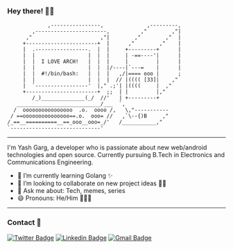 ### Hey there! 👋🏻
```
             ,----------------,              ,---------,
        ,-----------------------,          ,"        ,"|
      ,"                      ,"|        ,"        ,"  |
     +-----------------------+  |      ,"        ,"    |
     |  .-----------------.  |  |     +---------+      |
     |  |                 |  |  |     | -==----'|      |
     |  |  I LOVE ARCH!   |  |  |     |         |      |
     |  |                 |  |  |/----|`---=    |      |
     |  |  #!/bin/bash:   |  |  |   ,/|==== ooo |      ;
     |  |                 |  |  |  // |(((( [33]|    ,"
     |  `-----------------'  |," .;'| |((((     |  ,"
     +-----------------------+  ;;  | |         |,"    
        /_)______________(_/  //'   | +---------+
   ___________________________/___  `,
  /  oooooooooooooooo  .o.  oooo /,   \,"-----------
 / ==ooooooooooooooo==.o.  ooo= //   ,`\--{)B     ,"
/_==__==========__==_ooo__ooo=_/'   /___________,"
`-----------------------------'
```
---
I'm Yash Garg, a developer who is passionate about new web/android technologies and open source. Currently pursuing B.Tech in Electronics and Communications Engineering.

- 🌱  I’m currently learning Golang ✨
- 👯  I’m looking to collaborate on new project ideas 👨‍💻
- 💬 Ask me about: Tech, memes, series
- 😄  Pronouns: He/Him 🙍🏻‍♂️

---
### Contact 📱
[![Twitter Badge](https://img.shields.io/badge/-@yashgarg1803-1ca0f1?style=flat-square&labelColor=1ca0f1&logo=twitter&logoColor=white&link=https://twitter.com/yashgarg1803)](https://twitter.com/yashgarg1803) [![Linkedin Badge](https://img.shields.io/badge/-yashgarg-blue?style=flat-square&logo=Linkedin&logoColor=white&link=https://www.linkedin.com/in/yash-garg-716a63164/)](https://www.linkedin.com/in/yash-garg-716a63164/) [![Gmail Badge](https://img.shields.io/badge/-gyash428@gmail.com-c14438?style=flat-square&logo=Gmail&logoColor=white&link=mailtogyash428@gmail.com)](mailto:gyash428@gmail.com)
